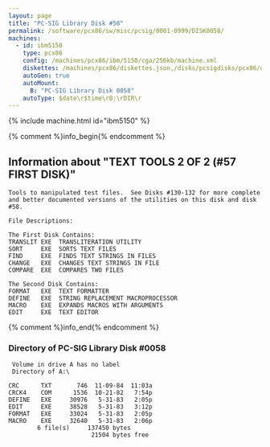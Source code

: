 ```yaml
---
layout: page
title: "PC-SIG Library Disk #58"
permalink: /software/pcx86/sw/misc/pcsig/0001-0999/DISK0058/
machines:
  - id: ibm5150
    type: pcx86
    config: /machines/pcx86/ibm/5150/cga/256kb/machine.xml
    diskettes: /machines/pcx86/diskettes.json,/disks/pcsigdisks/pcx86/diskettes.json
    autoGen: true
    autoMount:
      B: "PC-SIG Library Disk 0058"
    autoType: $date\r$time\rB:\rDIR\r
---
```


{% include machine.html id="ibm5150" %}

{% comment %}info_begin{% endcomment %}

## Information about "TEXT TOOLS 2 OF 2  (#57 FIRST DISK)"

    Tools to manipulated test files.  See Disks #130-132 for more complete
    and better documented versions of the utilities on this disk and disk
    #58.
    
    File Descriptions:
    
    The First Disk Contains:
    TRANSLIT EXE  TRANSLITERATION UTILITY
    SORT     EXE  SORTS TEXT FILES
    FIND     EXE  FINDS TEXT STRINGS IN FILES
    CHANGE   EXE  CHANGES TEXT STRINGS IN FILE
    COMPARE  EXE  COMPARES TWO FILES
    
    The Second Disk Contains:
    FORMAT   EXE  TEXT FORMATTER
    DEFINE   EXE  STRING REPLACEMENT MACROPROCESSOR
    MACRO    EXE  EXPANDS MACROS WITH ARGUMENTS
    EDIT     EXE  TEXT EDITOR
{% comment %}info_end{% endcomment %}


### Directory of PC-SIG Library Disk #0058

     Volume in drive A has no label
     Directory of A:\

    CRC      TXT       746  11-09-84  11:03a
    CRCK4    COM      1536  10-21-82   7:54p
    DEFINE   EXE     30976   5-31-83   2:05p
    EDIT     EXE     38528   5-31-83   3:12p
    FORMAT   EXE     33024   5-31-83   2:05p
    MACRO    EXE     32640   5-31-83   2:06p
            6 file(s)     137450 bytes
                           21504 bytes free
